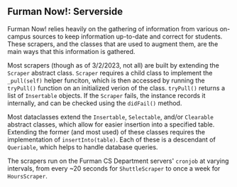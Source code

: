## Furman Now!: Serverside ##

Furman Now! relies heavily on the gathering of information from various on-campus sources to keep information up-to-date and correct for students.
These scrapers, and the classes that are used to augment them, are the main ways that this information is gathered. 

Most scrapers (though as of 3/2/2023, not all) are built by extending the `Scraper` abstract class. `Scraper` requires a child class to implement the `_pull(self)`
helper funciton, which is then accessed by running the `tryPull()` function on an initialized verion of the class. `tryPull()` returns a list of `Insertable` 
objects. If the `Scraper` fails, the instance records it internally, and can be checked using the `didFail()` method. 

Most dataclasses extend the `Insertable`, `Selectable`, and/or `Clearable` abstract classes, which allow for easier insertion into a specified table. 
Extending the former (and most used) of these classes requires the implementation of `insertInto(table)`. Each of these is a descendant of `Queriable`, which helps to handle database queries.

The scrapers run on the Furman CS Department servers' `cronjob` at varying intervals, from every ~20 seconds for `ShuttleScraper` to once a week for `HoursScraper`. 
